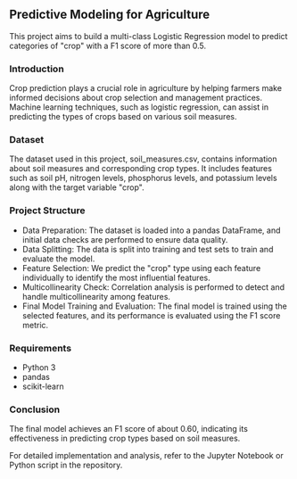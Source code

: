 ## Predictive Modeling for Agriculture

This project aims to build a multi-class Logistic Regression model to predict categories of "crop" with a F1 score of more than 0.5.

### Introduction

Crop prediction plays a crucial role in agriculture by helping farmers make informed decisions about crop selection and management practices. Machine learning techniques, such as logistic regression, can assist in predicting the types of crops based on various soil measures.


### Dataset

The dataset used in this project, soil_measures.csv, contains information about soil measures and corresponding crop types. It includes features such as soil pH, nitrogen levels, phosphorus levels, and potassium levels along with the target variable "crop".


### Project Structure

- Data Preparation: The dataset is loaded into a pandas DataFrame, and initial data checks are performed to ensure data quality.
- Data Splitting: The data is split into training and test sets to train and evaluate the model.
- Feature Selection: We predict the "crop" type using each feature individually to identify the most influential features.
- Multicollinearity Check: Correlation analysis is performed to detect and handle multicollinearity among features.
- Final Model Training and Evaluation: The final model is trained using the selected features, and its performance is evaluated using the F1 score metric.


### Requirements

- Python 3
- pandas
- scikit-learn
  

### Conclusion

The final model achieves an F1 score of about 0.60, indicating its effectiveness in predicting crop types based on soil measures.

For detailed implementation and analysis, refer to the Jupyter Notebook or Python script in the repository.





